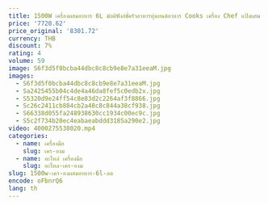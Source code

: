 ```yaml
---
title: 1500W เครื่องผสมอาหาร 6L มัลติฟังก์ชั่ครัวอาหารหุ่นยนต์อาหาร Cooks เครื่อง Chef แป้งผสม
price: '7720.62'
price_original: '8301.72'
currency: THB
discount: 7%
rating: 4
volume: 59
image: S6f3d5f0bcba44dbc8c8cb9e8e7a31eeaM.jpg
images:
  - S6f3d5f0bcba44dbc8c8cb9e8e7a31eeaM.jpg
  - Sa2425455b04c4de4a46da8fef5c0edb2x.jpg
  - S5320d9e24ff54c8e83d2c2264af3f8866.jpg
  - Sc26c2411cb884cb2a48c8c844a38cf938.jpg
  - S66338d055fa248938630cc1934c00ec9c.jpg
  - S5c2f734b20ec4eabaeabddd3185a290e2.jpg
video: 4000275538020.mp4
categories:
  - name: เครื่องมือ
    slug: เคร-องม
  - name: อะไหล่ เครื่องมือ
    slug: อะไหล-เคร-องม
slug: 1500w-เคร-องผสมอาหาร-6l-ลต
encode: oFbnrQ6
lang: th
---
```

  